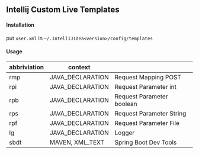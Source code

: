 ## Intellij Custom Live Templates

#### Installation

put `user.xml` in `~/.IntelliJIdea<version>/config/templates`

#### Usage

|abbriviation |context                         |                           |
|-------------|--------------------------------|---------------------------|
|rmp          |JAVA_DECLARATION                |Request Mapping POST       |
|rpi          |JAVA_DECLARATION                |Request Parameter int      |
|rpb          |JAVA_DECLARATION                |Request Parameter boolean  |
|rps          |JAVA_DECLARATION                |Request Parameter String   |
|rpf          |JAVA_DECLARATION                |Request Parameter File     |
|lg           |JAVA_DECLARATION                |Logger                     |
|sbdt         |MAVEN, XML_TEXT                 |Spring Boot Dev Tools      |